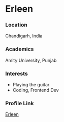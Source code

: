 # Erleen

### Location

Chandigarh, India

### Academics

Amity University, Punjab

### Interests

- Playing the guitar
- Coding, Frontend Dev

### Profile Link

[Erleen](https://github.com/erleen0307)